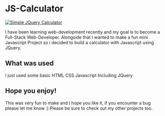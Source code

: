 # JS-Calculator

[![Simple JQuery Calculator](https://github.com/tsotne-ch/JS-Calculator/assets/144833141/fdd22678-f98d-48b5-86e9-284841f5a01b)](tsotne-ch.github.io/JS-Calculator/)


I have been learning web-development recently and my goal is to become a Full-Stack Web-Developer.
Alongside that I wanted to make a fun mini Javascript Project so i decided to build a calculator with Javascript using JQuery. 

## What was used

I just used some basic
HTML
CSS
Javascript
Including JQuery

## Hope you enjoy!

This was very fun to make and I hope you like it, if you encounter a bug please let me know :)
Please be sure to check out my other projects too.
